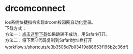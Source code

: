 # drcomconnect
ios系统快捷指令实现drcom校园网自动化登录。  
下载方式：  
方法一：[点击这里下载](https://www.icloud.com/shortcuts/e3b3505d7b03419d88653f195b2c36df)如果跳转不成功，用Safari打开。  
方法二：将下面👇代码复制到Safari地址栏打开  
workflow://shortcuts/e3b3505d7b03419d88653f195b2c36df)  
